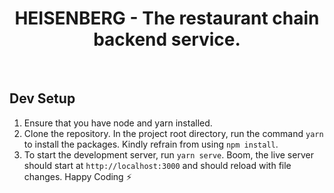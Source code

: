 # <div align="center">HEISENBERG - The restaurant chain backend service.</div>

<br/>

## Dev Setup

1. Ensure that you have node and yarn installed.
2. Clone the repository. In the project root directory, run the command `yarn` to install the packages. Kindly refrain from using `npm install`.
3. To start the development server, run `yarn serve`. Boom, the live server should start at `http://localhost:3000` and should reload with file changes. Happy Coding ⚡